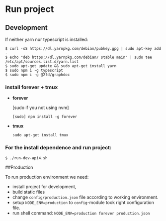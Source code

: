 # Run project

## Development
If neither yarn nor typescript is installed:

```
$ curl -sS https://dl.yarnpkg.com/debian/pubkey.gpg | sudo apt-key add -
$ echo "deb https://dl.yarnpkg.com/debian/ stable main" | sudo tee /etc/apt/sources.list.d/yarn.list
$ sudo apt-get update && sudo apt-get install yarn
$ sudo npm i -g typescript
$ sudo npm i -g @2fd/graphdoc

```

### install forever + tmux

* **forever**

  \[sudo if you not using nvm\]

  ```
  [sudo] npm install -g forever
  ```

* **tmux**

  ```
  sudo apt-get install tmux
  ```

### For the install dependence and run project:

```bash
$ ./run-dev-api4.sh
```
##Production

To run production environment we need:
- install project for development,
- build static files
- change `config/production.json` file according to working environment.
- setup `NODE_ENV=production` to `config`-module took right configuration file.
- run shell command: `NODE_ENV=production forever production.json`




